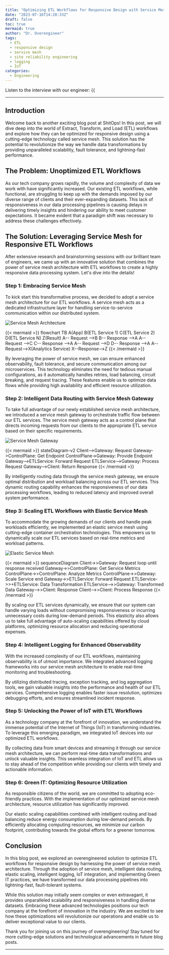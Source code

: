 ```yaml
---
title: "Optimizing ETL Workflows for Responsive Design with Service Mesh"
date: "2023-07-16T14:28:33Z"
draft: false
toc: true
mermaid: true
author: "Dr. Overengineer"
tags:
  - ETL
  - responsive design
  - service mesh
  - site reliability engineering
  - logging
  - IoT
categories:
  - Engineering
---
```


Listen to the interview with our engineer: {{<audio src="https://s3.chaops.de/shitops/podcasts/optimizing-etl-workflows-for-responsive-design-with-service-mesh.mp3" class="audio">}}

---

## Introduction

Welcome back to another exciting blog post at ShitOps! In this post, we will dive deep into the world of Extract, Transform, and Load (ETL) workflows and explore how they can be optimized for responsive design using a cutting-edge technology called service mesh. This solution has the potential to revolutionize the way we handle data transformations by providing unparalleled scalability, fault tolerance, and lightning-fast performance.

## The Problem: Unoptimized ETL Workflows

As our tech company grows rapidly, the volume and complexity of data we work with have significantly increased. Our existing ETL workflows, while functional, are struggling to keep up with the demands imposed by our diverse range of clients and their ever-expanding datasets. This lack of responsiveness in our data processing pipelines is causing delays in delivering timely insights and hindering our ability to meet customer expectations. It became evident that a paradigm shift was necessary to address these challenges effectively.

## The Solution: Leveraging Service Mesh for Responsive ETL Workflows

After extensive research and brainstorming sessions with our brilliant team of engineers, we came up with an innovative solution that combines the power of service mesh architecture with ETL workflows to create a highly responsive data processing system. Let's dive into the details!

### Step 1: Embracing Service Mesh

To kick start this transformative process, we decided to adopt a service mesh architecture for our ETL workflows. A service mesh acts as a dedicated infrastructure layer for handling service-to-service communication within our distributed system.

![Service Mesh Architecture](/images/service-mesh-architecture.png)

{{< mermaid >}}
flowchart TB
A(App)
B(ETL Service 1)
C(ETL Service 2)
D(ETL Service N)
Z(Result)
A-- Request -->B
B-- Response -->A
A-- Request -->C
C-- Response -->A
A-- Request -->D
D-- Response -->A
A--Request-->X(Analytics Service)
X--Response-->Z
{{< /mermaid >}}

By leveraging the power of service mesh, we can ensure enhanced observability, fault tolerance, and secure communication among our microservices. This technology eliminates the need for tedious manual configurations, as it automatically handles retries, load balancing, circuit breaking, and request tracing. These features enable us to optimize data flows while providing high availability and efficient resource utilization.

### Step 2: Intelligent Data Routing with Service Mesh Gateway

To take full advantage of our newly established service mesh architecture, we introduced a service mesh gateway to orchestrate traffic flow between our ETL services. The service mesh gateway acts as a control plane that directs incoming requests from our clients to the appropriate ETL service based on their specific requirements.

![Service Mesh Gateway](/images/service-mesh-gateway.png)

{{< mermaid >}}
stateDiagram-v2
Client-->Gateway: Request
Gateway->ControlPlane: Get Endpoint
ControlPlane->Gateway: Provide Endpoint
Gateway-->ETLService: Forward Request
ETLService-->Gateway: Process Request
Gateway-->Client: Return Response
{{< /mermaid >}}

By intelligently routing data through the service mesh gateway, we ensure optimal distribution and workload balancing across our ETL services. This dynamic routing capability enhances the responsiveness of our data processing workflows, leading to reduced latency and improved overall system performance.

### Step 3: Scaling ETL Workflows with Elastic Service Mesh

To accommodate the growing demands of our clients and handle peak workloads efficiently, we implemented an elastic service mesh using cutting-edge container orchestration technologies. This empowers us to dynamically scale our ETL services based on real-time metrics and workload patterns.

![Elastic Service Mesh](/images/elastic-service-mesh.png)

{{< mermaid >}}
sequenceDiagram
Client->>Gateway: Request
loop until response received
    Gateway->>ControlPlane: Get Service Metrics
    ControlPlane->>ControlPlane: Analyze Metrics
    ControlPlane->>Gateway: Scale Service
end
Gateway->>ETLService: Forward Request
ETLService->>+ETLService: Data Transformation
ETLService-->>Gateway: Transformed Data
Gateway-->>Client: Response
Client-->>Client: Process Response
{{< /mermaid >}}

By scaling our ETL services dynamically, we ensure that our system can handle varying loads without compromising responsiveness or incurring unnecessary costs during low-demand periods. This elasticity also allows us to take full advantage of auto-scaling capabilities offered by cloud platforms, optimizing resource allocation and reducing operational expenses.

### Step 4: Intelligent Logging for Enhanced Observability

With the increased complexity of our ETL workflows, maintaining observability is of utmost importance. We integrated advanced logging frameworks into our service mesh architecture to enable real-time monitoring and troubleshooting.

By utilizing distributed tracing, exception tracking, and log aggregation tools, we gain valuable insights into the performance and health of our ETL services. Comprehensive logging enables faster issue resolution, optimizes debugging efforts, and ensures streamlined incident response.

### Step 5: Unlocking the Power of IoT with ETL Workflows

As a technology company at the forefront of innovation, we understand the immense potential of the Internet of Things (IoT) in transforming industries. To leverage this emerging paradigm, we integrated IoT devices into our optimized ETL workflows.

By collecting data from smart devices and streaming it through our service mesh architecture, we can perform real-time data transformations and unlock valuable insights. This seamless integration of IoT and ETL allows us to stay ahead of the competition while providing our clients with timely and actionable information.

### Step 6: Green IT: Optimizing Resource Utilization

As responsible citizens of the world, we are committed to adopting eco-friendly practices. With the implementation of our optimized service mesh architecture, resource utilization has significantly improved.

Our elastic scaling capabilities combined with intelligent routing and load balancing reduce energy consumption during low-demand periods. By efficiently allocating computing resources, we minimize our carbon footprint, contributing towards the global efforts for a greener tomorrow.

## Conclusion

In this blog post, we explored an overengineered solution to optimize ETL workflows for responsive design by harnessing the power of service mesh architecture. Through the adoption of service mesh, intelligent data routing, elastic scaling, intelligent logging, IoT integration, and implementing Green IT practices, we have transformed our data processing pipelines into lightning-fast, fault-tolerant systems.

While this solution may initially seem complex or even extravagant, it provides unparalleled scalability and responsiveness in handling diverse datasets. Embracing these advanced technologies positions our tech company at the forefront of innovation in the industry. We are excited to see how these optimizations will revolutionize our operations and enable us to deliver exceptional value to our clients.

Thank you for joining us on this journey of overengineering! Stay tuned for more cutting-edge solutions and technological advancements in future blog posts.

---